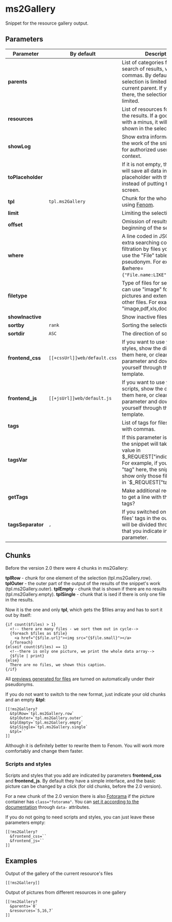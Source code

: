 # ms2Gallery

Snippet for the resource gallery output.

## Parameters

Parameter         | By default                   | Description
------------------|------------------------------|-------------------------------------------------------------------------------------------------------------------------------------------------------------------------------------------------------------------
**parents**       |                              | List of categories for the search of results, with commas. By default the selection is limited by the current parent. If you put 0 there, the selection will not be limited.
**resources**     |                              | List of resources for output in the results. If a good's id starts with a minus, it will not be shown in the selection.
**showLog**       |                              | Show extra information about the work of the snippet. Obly for authorized users in "mgr" context.
**toPlaceholder** |                              | If it is not empty, the snippet will save all data into a placeholder with this name instead of putting them to the screen.
**tpl**           | `tpl.ms2Gallery`             | Chunk for the whole gallery using [Fenom][1].
**limit**         |                              | Limiting the selection of results
**offset**        |                              | Omission of results from the beginning of the selection
**where**         |                              | A line coded in JSON, with extra searching conditions. For filtration by files you should use the "File" table's pseudonym. For example, &where=`{"File.name:LIKE":"%img%"}`.
**filetype**      |                              | Type of files for selection. You can use "image" for indicating pictures and extending all other files. For example: "image,pdf,xls,doc".
**showInactive**  |                              | Show inactive files.
**sortby**        | `rank`                       | Sorting the selection.
**sortdir**       | `ASC`                        | The direction of sorting.
**frontend_css**  | `[[+cssUrl]]web/default.css` | If you want to use your own styles, show the direction to them here, or clean up the parameter and download them yourself through the site's template.
**frontend_js**   | `[[+jsUrl]]web/default.js`   | If you want to use your own scripts, show the direction to them here, or clean up the parameter and download them yourself through the site's template.
**tags**          |                              | List of tags for files output, with commas.
**tagsVar**       |                              | If this parameter is not empty, the snippet will take "tags" value in $_REQUEST["indicatedname"]. For example, if you indicate "tag" here, the snippet will show only those files that suit in `$_REQUEST["tag"]`.
**getTags**       |                              | Make additional requests so as to get a line with the file's tags?
**tagsSeparator** | `,`                          | If you switched on getting files' tags in the output, they will be divided through the line that you indicate in this parameter.

## Chunks

Before the version 2.0 there were 4 chunks in ms2Gallery:

**tplRow** - chunk for one element of the selection (tpl.ms2Gallery.row).
**tplOuter** - the outer part of the output of the results of the snippet's work (tpl.ms2Gallery.outer).
**tplEmpty** - chunk that is shown if there are no results (tpl.ms2Gallery.empty).
**tplSingle** - chunk that is ised if there is only one file in the results.

Now it is the one and only **tpl**, which gets the $files array and has to sort it out by itself:

```fenom
{if count($files) > 1}
  <!-- there are many files - we sort them out in cycle-->
  {foreach $files as $file}
    <a href="{$file.url}"><img src="{$file.small}"></a>
  {/foreach}
{elseif count($files) == 1}
  <!--there is only one picture, we print the whole data array-->
  {$file | print}
{else}
  There are no files, we shown this caption.
{/if}
```

All [previews generated for files][2] are turned on automatically under their pseudonyms.

If you do not want to switch to the new format, just indicate your old chunks and an empty **&tpl**:

```modx
[[!ms2Gallery?
  &tplRow=`tpl.ms2Gallery.row`
  &tplOuter=`tpl.ms2Gallery.outer`
  &tplEmpty=`tpl.ms2Gallery.empty`
  &tplSingle=`tpl.ms2Gallery.single`
  &tpl=``
]]
```

Although it is definitely better to rewrite them to Fenom. You will work more comfortably and change them faster.

### Scripts and styles

Scripts and styles that you add are indicated by parameters **frontend_css** and **frontend_js**.
By default they have a simple interface, and the basic picture can be changed by a click (for old chunks, before the 2.0 version).

For a new chunk of the 2.0 version there is also [Fotorama][3] if the picture container has `class="fotorama"`.
You can [set it according to the documentation][4] through `data-` attributes.

If you do not going to need scripts and styles, you can just leave these parameters empty:

```modx
[[!ms2Gallery?
  &frontend_css=``
  &frontend_js=``
]]
```

## Examples

Output of the gallery of the current resource's files

```modx
[[!ms2Gallery]]
```

Output of pictures from different resources in one gallery

```modx
[[!ms2Gallery?
  &parents=`0`
  &resources=`5,16,7`
]]
```

[1]: /en/components/pdotools/parser
[2]: /en/components/ms2gallery/preview-generation
[3]: http://fotorama.io/
[4]: http://fotorama.io/customize/
